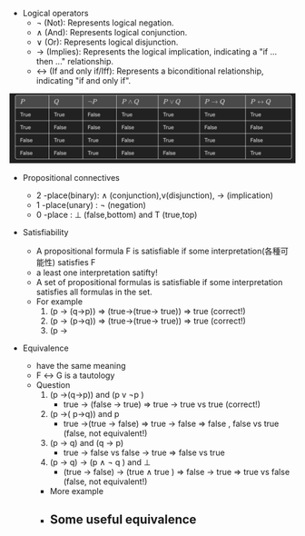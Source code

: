 - Logical operators
  - ¬ (Not): Represents logical negation.
  - ∧ (And): Represents logical conjunction.
  - ∨ (Or): Represents logical disjunction.
  - → (Implies): Represents the logical implication, indicating a "if ... then ..." relationship.
  - ↔ (If and only if/Iff): Represents a biconditional relationship, indicating "if and only if".

![alt text](table.png)

- Propositional connectives
  - 2 -place(binary): ∧ (conjunction),v(disjunction), → (implication)
  - 1 -place(unary) : ¬ (negation)
  - 0 -place : ⊥ (false,bottom) and T (true,top)
- Satisfiability

  - A propositional formula F is satisfiable if some interpretation(各種可能性) satisfies F
  - a least one interpretation satifty!
  - A set of propositional formulas is satisfiable if some interpretation satisfies all formulas in the set.
  - For example
    1. (p -> (q->p)) => (true->(true-> true)) => true (correct!)
    2. (p -> (p->q)) => (true->(true-> true)) => true (correct!)
    3. (p ->

- Equivalence
  - have the same meaning
  - F ↔ G is a tautology
  - Question
    1. (p ->(q->p)) and (p v ¬p )
       - true -> (false -> true) => true -> true vs true (correct!)
    2. (p ->( p->q)) and p
       - true ->(true -> false) => true -> false => false , false vs true (false, not equivalent!)
    3. (p -> q) and (q -> p)
       - true -> false vs false -> true => false vs true
    4. (p -> q) -> (p ∧ ¬ q ) and ⊥
       - (true -> false) -> (true ∧ true ) => false -> true => true vs false (false, not equivalent!)
    - More example
    - ## Some useful equivalence
